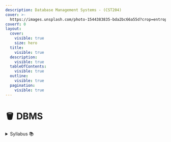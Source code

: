 ```yaml
---
description: Database Management Systems - (CST204)
cover: >-
  https://images.unsplash.com/photo-1544383835-bda2bc66a55d?crop=entropy&cs=srgb&fm=jpg&ixid=M3wxOTcwMjR8MHwxfHNlYXJjaHwxfHxkYXRhYmFzZXxlbnwwfHx8fDE3MDY0MzkyNjl8MA&ixlib=rb-4.0.3&q=85
coverY: 0
layout:
  cover:
    visible: true
    size: hero
  title:
    visible: true
  description:
    visible: true
  tableOfContents:
    visible: true
  outline:
    visible: true
  pagination:
    visible: true
---
```


# 🪣 DBMS

<details>

<summary>Syllabus 📚</summary>

[CST204](https://drive.google.com/file/d/1Azi5NR96TaOBoAGZwjnEU1UU2ineKvoy/view?usp=drive\_link) 👈

</details>
